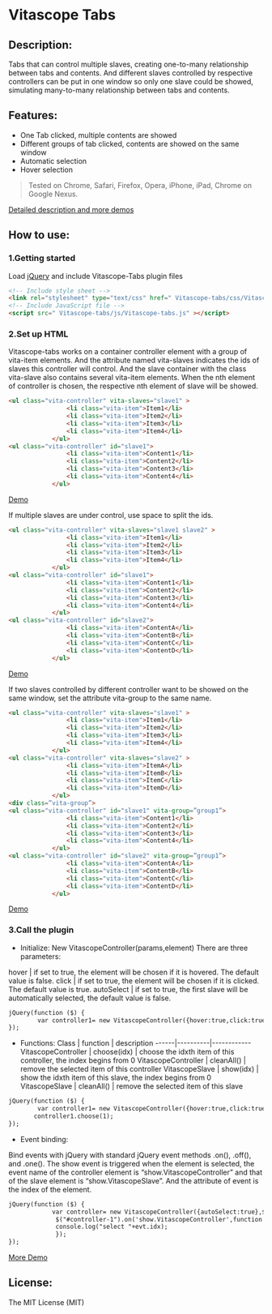 # Vitascope Tabs
## Description:
Tabs that can control multiple slaves, creating one-to-many relationship between tabs and contents.  And different slaves controlled by respective controllers can be put in one window so only one slave could be showed, simulating many-to-many relationship between tabs and contents.
## Features:
* One Tab clicked, multiple contents are showed
* Different groups of tab clicked, contents are showed on the same window
* Automatic selection
* Hover selection
> Tested on Chrome, Safari, Firefox, Opera, iPhone, iPad, Chrome on Google Nexus.

[Detailed description and more demos](http://www-scf.usc.edu/~wenxiaoz/pw/htmls/projects.html)

## How to use:

### 1.Getting started
Load [jQuery](https://jquery.com/) and include Vitascope-Tabs plugin files

```html
<!-- Include style sheet -->
<link rel="stylesheet" type="text/css" href=" Vitascope-tabs/css/Vitascope-tabs.css" />
<!-- Include JavaScript file -->
<script src=" Vitascope-tabs/js/Vitascope-tabs.js" ></script>
```
### 2.Set up HTML
Vitascope-tabs works on a container controller element with a group of vita-item elements. And the attribute named vita-slaves indicates the ids of slaves this controller will control.
And the slave container with the class vita-slave also contains several vita-item elements. When the nth element of controller is chosen, the respective nth element of slave will be showed.

```html
<ul class="vita-controller" vita-slaves="slave1" >
                <li class="vita-item">Item1</li>
                <li class="vita-item">Item2</li>
                <li class="vita-item">Item3</li>
                <li class="vita-item">Item4</li>
            </ul>
<ul class="vita-controller" id="slave1">
                <li class="vita-item">Content1</li>
                <li class="vita-item">Content2</li>
                <li class="vita-item">Content3</li>
                <li class="vita-item">Content4</li>
            </ul>
```
[Demo](http://www-scf.usc.edu/~wenxiaoz/pw/htmls/projects.html#sample-1)

If multiple slaves are under control, use space to split the ids.

```html
<ul class="vita-controller" vita-slaves="slave1 slave2" >
                <li class="vita-item">Item1</li>
                <li class="vita-item">Item2</li>
                <li class="vita-item">Item3</li>
                <li class="vita-item">Item4</li>
            </ul>
<ul class="vita-controller" id="slave1">
                <li class="vita-item">Content1</li>
                <li class="vita-item">Content2</li>
                <li class="vita-item">Content3</li>
                <li class="vita-item">Content4</li>
            </ul>
<ul class="vita-controller" id="slave2">
                <li class="vita-item">ContentA</li>
                <li class="vita-item">ContentB</li>
                <li class="vita-item">ContentC</li>
                <li class="vita-item">ContentD</li>
            </ul>
```
[Demo](http://www-scf.usc.edu/~wenxiaoz/pw/htmls/projects.html#sample-3)

If two slaves controlled by different controller want to be showed on the same window, set the attribute vita-group to the same name.

```html
<ul class="vita-controller" vita-slaves="slave1" >
                <li class="vita-item">Item1</li>
                <li class="vita-item">Item2</li>
                <li class="vita-item">Item3</li>
                <li class="vita-item">Item4</li>
            </ul>
<ul class="vita-controller" vita-slaves="slave2" >
                <li class="vita-item">ItemA</li>
                <li class="vita-item">ItemB</li>
                <li class="vita-item">ItemC</li>
                <li class="vita-item">ItemD</li>
            </ul>
<div class=”vita-group”>
<ul class="vita-controller" id="slave1" vita-group=”group1”>
                <li class="vita-item">Content1</li>
                <li class="vita-item">Content2</li>
                <li class="vita-item">Content3</li>
                <li class="vita-item">Content4</li>
            </ul>
<ul class="vita-controller" id="slave2" vita-group=”group1”>
                <li class="vita-item">ContentA</li>
                <li class="vita-item">ContentB</li>
                <li class="vita-item">ContentC</li>
                <li class="vita-item">ContentD</li>
            </ul>
```
[Demo](http://www-scf.usc.edu/~wenxiaoz/pw/htmls/projects.html#sample-4)

### 3.Call the plugin

* Initialize:
New VitascopeController(params,element)
There are three parameters:

hover | if set to true, the element will be chosen if it is hovered. The default value is false.
click | if set to true, the element will be chosen if it is clicked. The default value is true.
autoSelect | if set to true, the first slave will be automatically selected, the default value is false.

```html
jQuery(function ($) {
        var controller1= new VitascopeController({hover:true,click:true,autoSelect:true},$("#sample-1-controller"));
});
```

* Functions:
Class | function | description
------|----------|------------
VitascopeController | choose(idx) | choose the idxth item of this controller, the index begins from 0
VitascopeController | cleanAll()  | remove the selected item of this controller
VitascopeSlave      | show(idx)   | show the idxth item of this slave, the index begins from 0
VitascopeSlave      | cleanAll()  | remove the selected item of this slave

```html
jQuery(function ($) {
        var controller1= new VitascopeController({hover:true,click:true,autoSelect:true},$("#sample-1-controller"));
       controller1.choose(1);
});
```

* Event binding:

Bind events with jQuery with standard jQuery event methods .on(), .off(), and .one(). 
The show event is triggered when the element is selected, the event name of the controller element is “show.VitascopeController” and that of the slave element is “show.VitascopeSlave”. And the attribute of event is the index of the element.

```html
jQuery(function ($) {
            var controller= new VitascopeController({autoSelect:true},$("#controller-1"));
             $("#controller-1").on('show.VitascopeController',function (evt) {
             console.log("select "+evt.idx);
             });
});
```

[More Demo](http://www-scf.usc.edu/~wenxiaoz/pw/htmls/projects.html#sample-2)

## License:
The MIT License (MIT)
